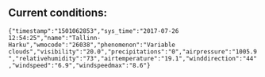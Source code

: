 ## Current conditions: 
 ``` {"timestamp":"1501062853","sys_time":"2017-07-26 12:54:25","name":"Tallinn-Harku","wmocode":"26038","phenomenon":"Variable clouds","visibility":"20.0","precipitations":"0","airpressure":"1005.9","relativehumidity":"73","airtemperature":"19.1","winddirection":"44","windspeed":"6.9","windspeedmax":"8.6"} ```
